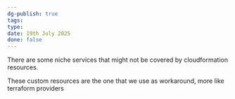 ```yaml
---
dg-publish: true
tags: 
type: 
date: 19th July 2025
done: false
---
```


There are some niche services that might not be covered by cloudformation resources.

These custom resources are the one that we use as workaround, more like terraform providers 
